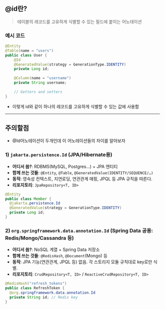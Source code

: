 ## @id란?

> 테이블의 레코드를 고유하게 식별할 수 있는 필드에 붙이는 어노테이션

### 예시 코드

```java
@Entity
@Table(name = "users")
public class User {
    @Id
    @GeneratedValue(strategy = GenerationType.IDENTITY)
    private Long id;
    
    @Column(name = "username")
    private String username;
    
    // Getters and setters
}
```

- 이렇게 id와 같이 하나의 레코드를 고유하게 식별할 수 있는 값에 사용함

---

## 주의할점

- @Id어노테이션이 두개인데 이 어노테이션들의 차이를 알아보자

### 1) `jakarta.persistence.Id` (JPA/Hibernate용)

- **어디서 씀?**: RDBMS(MySQL, Postgres…) + JPA 엔티티
- **함께 쓰는 것들**: `@Entity`, `@Table`, `@GeneratedValue(IDENTITY/SEQUENCE/…)`
- **동작**: 영속성 컨텍스트, 지연로딩, 연관관계 매핑, JPQL 등 JPA 규칙을 따른다.
- **리포지토리**: `JpaRepository<T, ID>`

```java
@Entity
public class Member {
  @jakarta.persistence.Id
  @GeneratedValue(strategy = GenerationType.IDENTITY)
  private Long id;
}
```

### 2) `org.springframework.data.annotation.Id` (Spring Data 공용: Redis/Mongo/Cassandra 등)

- **어디서 씀?**: NoSQL 계열 + Spring Data 저장소
- **함께 쓰는 것들**: `@RedisHash`, `@Document`(Mongo) 등
- **동작**: JPA 기능(연관관계, JPQL 등) 없음. 각 스토리지 모듈 규칙대로 key로만 식별.
- **리포지토리**: `CrudRepository<T, ID>` / `ReactiveCrudRepository<T, ID>`

```java
@RedisHash("refresh_tokens")
public class RefreshToken {
  @org.springframework.data.annotation.Id
  private String id; // Redis key
}
```